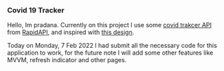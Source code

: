 ### Covid 19 Tracker

Hello, Im pradana.
Currently on this project I use some [covid trakcer API](https://rapidapi.com/Gramzivi/api/covid-19-data/) from [RapidAPI](https://rapidapi.com/), and inspired with [this design](https://dribbble.com/shots/14925214-Covid-19-Disease-statistics-Mobile-App/attachments/6640605?mode=media).

Today on Monday, 7 Feb 2022 I had submit all the necessary code for this application to work, for the future note I will add some other features like MVVM, refresh indicator and other pages.
